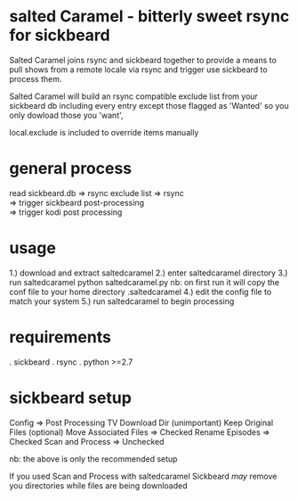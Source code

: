salted Caramel - bitterly sweet rsync for sickbeard
===================================================
Salted Caramel joins rsync and sickbeard together to
provide a means to pull shows from a remote locale
via rsync and trigger use sickbeard to process them.

Salted Caramel will build an rsync compatible exclude
list from your sickbeard db including every entry
except those flagged as 'Wanted' so you only dowload
those you 'want',

local.exclude is included to override items manually

general process
===============
read sickbeard.db => rsync exclude list => rsync \
=> trigger sickbeard post-processing \
=> trigger kodi post processing

usage
===============
1.) download and extract saltedcaramel
2.) enter saltedcaramel directory
3.) run saltedcaramel python saltedcaramel.py
    nb: on first run it will copy the conf file to
    your home directory .saltedcaramel
4.) edit the config file to match your system
5.) run saltedcaramel to begin processing

requirements
===============
. sickbeard
. rsync
. python >=2.7

sickbeard setup
===============
Config => Post Processing
 TV Download Dir (unimportant)
 Keep Original Files (optional)
 Move Associated Files => Checked
 Rename Episodes => Checked
 Scan and Process => Unchecked

 nb: the above is only the recommended setup

 If you used Scan and Process with saltedcaramel
 Sickbeard _may_ remove you directories while files
 are being downloaded
